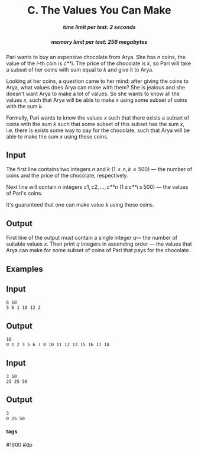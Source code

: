 <h1 style='text-align: center;'> C. The Values You Can Make</h1>

<h5 style='text-align: center;'>time limit per test: 2 seconds</h5>
<h5 style='text-align: center;'>memory limit per test: 256 megabytes</h5>

Pari wants to buy an expensive chocolate from Arya. She has *n* coins, the value of the *i*-th coin is *c**i*. The price of the chocolate is *k*, so Pari will take a subset of her coins with sum equal to *k* and give it to Arya.

Looking at her coins, a question came to her mind: after giving the coins to Arya, what values does Arya can make with them? She is jealous and she doesn't want Arya to make a lot of values. So she wants to know all the values *x*, such that Arya will be able to make *x* using some subset of coins with the sum *k*.

Formally, Pari wants to know the values *x* such that there exists a subset of coins with the sum *k* such that some subset of this subset has the sum *x*, i.e. there is exists some way to pay for the chocolate, such that Arya will be able to make the sum *x* using these coins.

## Input

The first line contains two integers *n* and *k* (1  ≤  *n*, *k*  ≤  500) — the number of coins and the price of the chocolate, respectively.

Next line will contain *n* integers *c*1, *c*2, ..., *c**n* (1 ≤ *c**i* ≤ 500) — the values of Pari's coins.

It's guaranteed that one can make value *k* using these coins.

## Output

First line of the output must contain a single integer *q*— the number of suitable values *x*. Then print *q* integers in ascending order — the values that Arya can make for some subset of coins of Pari that pays for the chocolate.

## Examples

## Input


```
6 18  
5 6 1 10 12 2  

```
## Output


```
16  
0 1 2 3 5 6 7 8 10 11 12 13 15 16 17 18   

```
## Input


```
3 50  
25 25 50  

```
## Output


```
3  
0 25 50   

```


#### tags 

#1900 #dp 